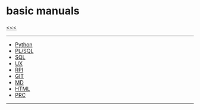 
basic manuals
======

[<<<](https://github.com/ttltrk/PRG/blob/master/MAN.MD)

---

* [Python](https://github.com/ttltrk/PRG/blob/master/PY/DOC/OPYM/OPYM.MD)
* [PL/SQL](https://github.com/ttltrk/DB/blob/master/PLSQL/DOC/BPSM/BPSM.MD)
* [SQL](https://github.com/ttltrk/DB/blob/master/SQL/DOC/BSqlM/BSqlM.MD)
* [UX](https://github.com/ttltrk/ELSE/blob/master/SHELL/BUM/BUM.MD)
* [RPI]()
* [GIT](https://github.com/ttltrk/ELSE/blob/master/GIT/DOC/BGM/BGM.MD)
* [MD](https://github.com/ttltrk/ELSE/blob/master/MD/BMDM.MD)
* [HTML](https://github.com/ttltrk/WEB/blob/master/BHM/BHM.MD)
* [PRC](https://github.com/ttltrk/ELSE/blob/master/PRF/BPRCM/BPRCM.MD)

---
